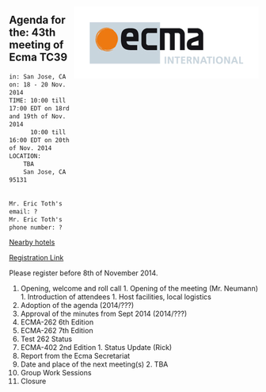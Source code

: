 <img src="../images/Ecma_RVB-003.jpg"
     align="right" alt="" />

## Agenda for the: 43th meeting of Ecma TC39

    in: San Jose, CA
    on: 18 - 20 Nov. 2014
    TIME: 10:00 till 17:00 EDT on 18rd and 19th of Nov. 2014
          10:00 till 16:00 EDT on 20th of Nov. 2014
    LOCATION:
        TBA
        San Jose, CA 95131
        

    Mr. Eric Toth's email: ?
    Mr. Eric Toth's phone number: ?

[Nearby hotels](#)

[Registration Link](#)

Please register before 8th of November 2014.

  1. Opening, welcome and roll call
    1. Opening of the meeting (Mr. Neumann)
    1. Introduction of attendees
    1. Host facilities, local logistics
  1. Adoption of the agenda (2014/???)
  1. Approval of the minutes from Sept 2014 (2014/???)
  1. ECMA-262 6th Edition
  1. ECMA-262 7th Edition
  1. Test 262 Status
  1. ECMA-402 2nd Edition
    1. Status Update (Rick)
  1. Report from the Ecma Secretariat
  1. Date and place of the next meeting(s)
    2. TBA
  1.  Group Work Sessions
  1.  Closure
